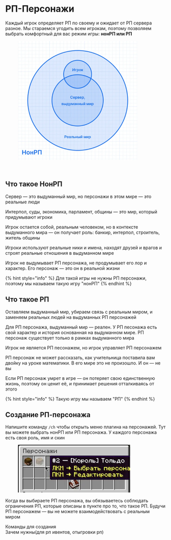 # РП-Персонажи

Каждый игрок определяет РП по своему и ожидает от РП сервера разное. Мы стараемся угодить всем игрокам, поэтому позволяем выбрать комфортный для вас режим игры: **нонРП или РП**

<div><figure><img src="../../.gitbook/assets/image (11).png" alt="" width="375"><figcaption></figcaption></figure> <figure><img src="https://plasmorp.com/_next/image?url=%2Fapi%2Fwiki%2Fassets%2Ffeatures%2Frp%2Frp.png&#x26;w=1080&#x26;q=75" alt="" width="375"><figcaption></figcaption></figure></div>

## Что такое НонРП

Сервер — это выдуманный мир, но персонажи в этом мире — это реальные люди

Интерпол, суды, экономика, парламент, общины — это мир, который придумывают игроки

Игрок остается собой, реальным человеком, но в контексте выдуманного мира — он получает роль: банкир, интерпол, строитель, житель общины

Игроки используют реальные ники и имена, находят друзей и врагов и строят реальные отношения в выдуманном мире

Игрок не выдумывает РП персонажа, не продумывает его лор и характер. Его персонаж — это он в реальной жизни

{% hint style="info" %}
Для такой игры не нужны РП персонажи, поэтому мы называем такую игру "нонРП"
{% endhint %}

## Что такое РП

Оставляем выдуманный мир, убираем связь с реальным миром, и заменяем реальных людей на выдуманных РП персонажей

Для РП персонажа, выдуманный мир — реален. У РП песонажа есть свой характер и история основанная на выдуманном мире. РП персонаж существует только в рамках выдуманного мира

Игрок не является РП песонажем, но игрок управляет РП персонажем

РП персонаж не может рассказать, как учительница поставила вам двойку на уроке математики. В его мире это не произошло. И он — не вы

Если РП персонаж умрет в игре — он потеряет свою единственную жизнь, поэтому он ценит её, и принимает решения отталкиваясь от этого

{% hint style="info" %}
Такую игру мы называем "РП"
{% endhint %}

## Создание РП-персонажа

Напишите команду `/ch` чтобы открыть меню плагина на персонажей. Тут вы можете выбрать нонРП или РП персонажа. У каждого персонажа есть своя роль, имя и скин

<figure><img src="../../.gitbook/assets/image (14).png" alt=""><figcaption></figcaption></figure>

Когда вы выбираете РП персонажа, вы обязываетесь соблюдать ограничения РП, которые описаны в пункте про то, что такое РП. Будучи РП персонажем — вы не можете взаимодействовать с реальным миром

Команды для создания\
Зачем нужны(для рп ивентов, отыгровки рп)
